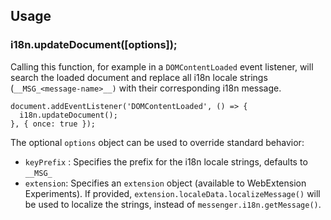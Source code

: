 ## Usage

### i18n.updateDocument([options]);

Calling this function, for example in a `DOMContentLoaded` event listener, will search the loaded document and replace all i18n locale strings (`__MSG_<message-name>__)` with their corresponding i18n message.

```
document.addEventListener('DOMContentLoaded', () => {
  i18n.updateDocument();
}, { once: true });
```

The optional `options` object can be used to override standard behavior:
* `keyPrefix` : Specifies the prefix for the i18n locale strings, defaults to `__MSG_`
* `extension`: Specifies an `extension` object (available to WebExtension Experiments). If provided, `extension.localeData.localizeMessage()` will be used to localize the strings, instead of `messenger.i18n.getMessage()`.
